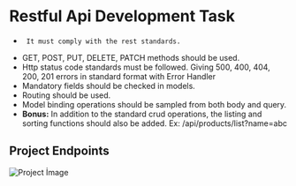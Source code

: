 # Restful Api Development Task

 -      It must comply with the rest standards.
 -    GET, POST, PUT, DELETE, PATCH methods should be used.
 -    Http status code standards must be followed. Giving 500, 400, 404, 200, 201 errors in standard format with Error Handler
 -    Mandatory fields should be checked in models.
 -    Routing should be used.
 -    Model binding operations should be sampled from both body and query.
  - **Bonus:**
     In addition to the standard crud operations, the listing and sorting functions should also be added. Ex: /api/products/list?name=abc



## Project Endpoints
![Project İmage](https://i.hizliresim.com/atjxwpe.png)

